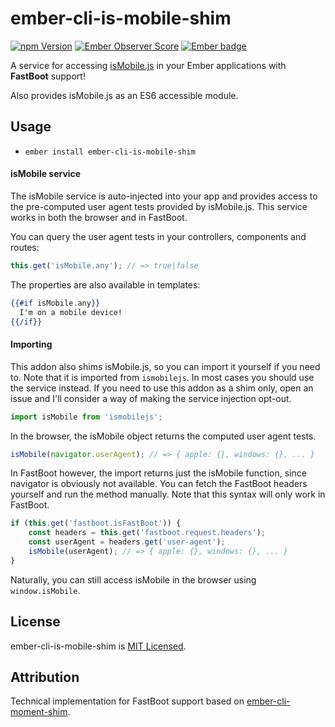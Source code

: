 # ember-cli-is-mobile-shim
[![npm Version][npm-badge]][npm]
[![Ember Observer Score](http://emberobserver.com/badges/ember-cli-is-mobile-shim.svg)](http://emberobserver.com/addons/ember-cli-is-mobile-shim)
[![Ember badge][ember-badge]][embadge]

A service for accessing [isMobile.js](https://github.com/kaimallea/isMobile) in your Ember applications with **FastBoot** support!

Also provides isMobile.js as an ES6 accessible module.

## Usage

* `ember install ember-cli-is-mobile-shim`

#### isMobile service

The isMobile service is auto-injected into your app and provides access to the pre-computed user agent tests provided by isMobile.js. This service works in both the browser and in FastBoot.

You can query the user agent tests in your controllers, components and routes:

```js
this.get('isMobile.any'); // => true|false
```

The properties are also available in templates:

```handlebars
{{#if isMobile.any}}
  I'm on a mobile device!
{{/if}}
```

#### Importing

This addon also shims isMobile.js, so you can import it yourself if you need to. Note that it is imported from `ismobilejs`.
In most cases you should use the service instead. If you need to use this addon as a shim only, open an issue and I'll consider a way of making the service injection opt-out.

```js
import isMobile from 'ismobilejs';
```

In the browser, the isMobile object returns the computed user agent tests.

```js
isMobile(navigator.userAgent); // => { apple: {}, windows: {}, ... }
```

In FastBoot however, the import returns just the isMobile function, since navigator is obviously not available. You can fetch the FastBoot headers yourself and run the method manually. Note that this syntax will only work in FastBoot.

```js
if (this.get('fastboot.isFastBoot')) {
    const headers = this.get('fastboot.request.headers');
    const userAgent = headers.get('user-agent');
    isMobile(userAgent); // => { apple: {}, windows: {}, ... }
}
```

Naturally, you can still access isMobile in the browser using `window.isMobile`.

## License

ember-cli-is-mobile-shim is [MIT Licensed](https://github.com/sandydoo/ember-cli-is-mobile-shim/blob/master/LICENSE.md).

## Attribution

Technical implementation for FastBoot support based on [ember-cli-moment-shim](https://github.com/jasonmit/ember-cli-moment-shim).

[embadge]: http://embadge.io/
[ember-badge]: http://embadge.io/v1/badge.svg?start=1.0.0
[npm]: https://www.npmjs.org/package/ember-cli-is-mobile-shim
[npm-badge]: https://img.shields.io/npm/v/ember-cli-is-mobile-shim.svg?style=flat-square
